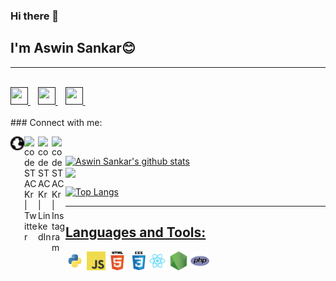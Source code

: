 ### Hi there 👋

## I'm Aswin Sankar😊
---
<br/>
<a target="_blank" href="">
  <img height="28" width="28" src="https://cdn.jsdelivr.net/npm/simple-icons@v4/icons/linkedin.svg" />
</a>&nbsp;&nbsp;
<a target="_blank" href="">
  <img height="28" width="28" src="https://cdn.jsdelivr.net/npm/simple-icons@v4/icons/facebook.svg" />
  </a>&nbsp;&nbsp;
  <a target="_blank" href="">
  <img height="28" width="28" src="https://cdn.jsdelivr.net/npm/simple-icons@v4/icons/twitter.svg" />
  </a>&nbsp;&nbsp;
  <br/><br/>
### Connect with me:

[<img align="left" alt="codeSTACKr.com" width="22px" src="https://raw.githubusercontent.com/iconic/open-iconic/master/svg/globe.svg" />][website]
[<img align="left" alt="codeSTACKr | Twitter" width="22px" src="https://cdn.jsdelivr.net/npm/simple-icons@v3/icons/twitter.svg" />][twitter]
[<img align="left" alt="codeSTACKr | LinkedIn" width="22px" src="https://cdn.jsdelivr.net/npm/simple-icons@v3/icons/linkedin.svg" />][linkedin]
[<img align="left" alt="codeSTACKr | Instagram" width="22px" src="https://cdn.jsdelivr.net/npm/simple-icons@v3/icons/instagram.svg" />][instagram]

<br/>

> [![Aswin Sankar's github stats](https://github-readme-stats.vercel.app/api?username=aswin888&theme=nightowl)](https://github.com/anuraghazra/github-readme-stats)
> <br>
> <a href="https://github.com/aswin888/FaceDetector"><img align="center" src="https://github-readme-stats.vercel.app/api/pin/?username=aswin888&theme=nightowl&repo=FaceDetector" /></a>

>[![Top Langs](https://github-readme-stats.vercel.app/api/top-langs/?username=aswin888&&langs_count=6&theme=nightowl)](https://github.com/anuraghazra/github-readme-stats)
---
## <u> **Languages and Tools:** </u>

<code><img height="30" src="https://raw.githubusercontent.com/github/explore/80688e429a7d4ef2fca1e82350fe8e3517d3494d/topics/python/python.png"></code>
<code><img height="30" src="https://raw.githubusercontent.com/github/explore/80688e429a7d4ef2fca1e82350fe8e3517d3494d/topics/javascript/javascript.png"></code>
<code><img height="30" src="https://raw.githubusercontent.com/github/explore/80688e429a7d4ef2fca1e82350fe8e3517d3494d/topics/html/html.png"></code>
<code><img height="30" src="https://raw.githubusercontent.com/github/explore/80688e429a7d4ef2fca1e82350fe8e3517d3494d/topics/css/css.png"></code><code><img height="30" src="https://raw.githubusercontent.com/github/explore/80688e429a7d4ef2fca1e82350fe8e3517d3494d/topics/react/react.png"></code>
<code><img height="30" src="https://raw.githubusercontent.com/github/explore/80688e429a7d4ef2fca1e82350fe8e3517d3494d/topics/nodejs/nodejs.png"></code>
<code><img height="30" src="https://raw.githubusercontent.com/github/explore/80688e429a7d4ef2fca1e82350fe8e3517d3494d/topics/php/php.png"></code>

<!--
**aswin888/aswin888** is a ✨ _special_ ✨ repository because its `README.md` (this file) appears on your GitHub profile.

Here are some ideas to get you started:

- 🔭 I’m currently working on ...
- 🌱 I’m currently learning ...
- 👯 I’m looking to collaborate on ...
- 🤔 I’m looking for help with ...
- 💬 Ask me about ...
- 📫 How to reach me: ...
- 😄 Pronouns: ...
- ⚡ Fun fact: ...
-->


[website]: https://www.aswinsankar.ml/
[twitter]: https://twitter.com/AswinSankar18
[instagram]: https://www.instagram.com/aswinsankar_/
[linkedin]: https://www.linkedin.com/in/aswinsankarpd/